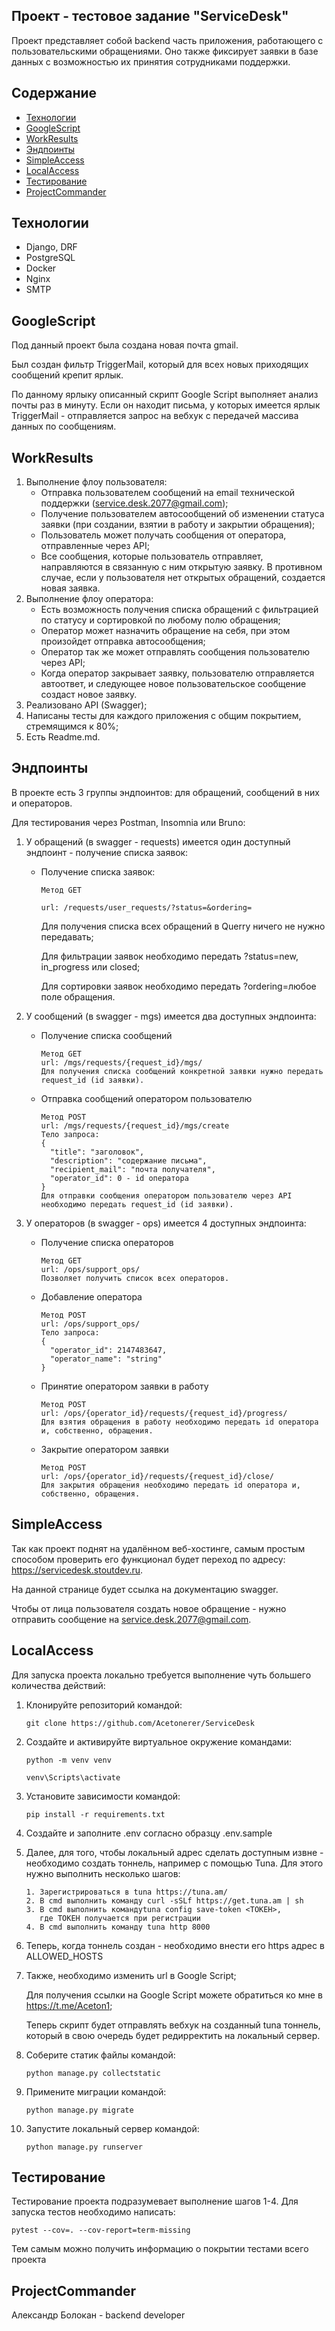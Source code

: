 ## Проект - тестовое задание "ServiceDesk"

Проект представляет собой backend часть приложения, работающего с пользовательскими
обращениями. Оно также фиксирует заявки в базе данных с возможностью их принятия сотрудниками поддержки.

## Содержание
- [Технологии](#технологии)
- [GoogleScript](#googlescript)
- [WorkResults](#workresults)
- [Эндпоинты](#эндпоинты)
- [SimpleAccess](#simpleaccess)
- [LocalAccess](#localaccess)
- [Тестирование](#тестирование)
- [ProjectCommander](#ProjectCommander)

## Технологии
- Django, DRF
- PostgreSQL
- Docker
- Nginx
- SMTP

## GoogleScript
Под данный проект была создана новая почта gmail. 

Был создан фильтр TriggerMail, который для всех новых приходящих сообщений крепит ярлык.

По данному ярлыку описанный скрипт Google Script выполняет анализ почты раз в минуту.
Если он находит письма, у которых имеется ярлык TriggerMail - отправляется запрос на
вебхук с передачей массива данных по сообщениям.

## WorkResults
1) Выполнение флоу пользователя:
   - Отправка пользователем сообщений на email технической поддержки (service.desk.2077@gmail.com);
   - Получение пользователем автосообщений об изменении статуса заявки (при создании,
     взятии в работу и закрытии обращения);
   - Пользователь может получать сообщения от оператора, отправленные через API;
   - Все сообщения, которые пользователь отправляет, направляются в связанную с ним открытую заявку.
     В противном случае, если у пользователя нет открытых обращений, создается новая заявка.
2) Выполнение флоу оператора:
   - Есть возможность получения списка обращений с фильтрацией по статусу
     и сортировкой по любому полю обращения;
   - Оператор может назначить обращение на себя, при этом произойдет отправка автосообщения;
   - Оператор так же может отправлять сообщения пользователю через API;
   - Когда оператор закрывает заявку, пользователю отправляется автоответ, и следующее новое
     пользовательское сообщение создаст новое заявку.
3) Реализовано API (Swagger);
4) Написаны тесты для каждого приложения с общим покрытием, стремящимся к 80%;
5) Есть Readme.md.

## Эндпоинты
В проекте есть 3 группы эндпоинтов: для обращений, сообщений в них и операторов.

Для тестирования через Postman, Insomnia или Bruno:

1. У обращений (в swagger - requests) имеется один доступный эндпоинт - получение списка заявок:
   - Получение списка заявок:
     ```
     Метод GET
     
     url: /requests/user_requests/?status=&ordering=
     ```
     Для получения списка всех обращений в Querry ничего не нужно передавать;
     
     Для фильтрации заявок необходимо передать ?status=new, in_progress или closed;
     
     Для сортировки заявок необходимо передать ?ordering=любое поле обращения.
     
2. У сообщений (в swagger - mgs) имеется два доступных эндпоинта:
   - Получение списка сообщений
     ```
     Метод GET
     url: /mgs/requests/{request_id}/mgs/
     Для получения списка сообщений конкретной заявки нужно передать request_id (id заявки).
     ```
     
   - Отправка сообщений оператором пользователю
     ```
     Метод POST
     url: /mgs/requests/{request_id}/mgs/create
     Тело запроса:
     {
       "title": "заголовок",
       "description": "содержание письма",
       "recipient_mail": "почта получателя",
       "operator_id": 0 - id оператора
     }
     Для отправки сообщения оператором пользователю через API необходимо передать request_id (id заявки).
     ```

3. У операторов (в swagger - ops) имеется 4 доступных эндпоинта:
   - Получение списка операторов
     ```
     Метод GET
     url: /ops/support_ops/
     Позволяет получить список всех операторов.
     ```

   - Добавление оператора
     ```
     Метод POST
     url: /ops/support_ops/
     Тело запроса:
     {
       "operator_id": 2147483647,
       "operator_name": "string"
     }
     ```

   - Принятие оператором заявки в работу
     ```
     Метод POST
     url: /ops/{operator_id}/requests/{request_id}/progress/
     Для взятия обращения в работу необходимо передать id оператора и, собственно, обращения.
     ```

   - Закрытие оператором заявки
     ```
     Метод POST
     url: /ops/{operator_id}/requests/{request_id}/close/
     Для закрытия обращения необходимо передать id оператора и, собственно, обращения.
     ```
  
## SimpleAccess
Так как проект поднят на удалённом веб-хостинге, самым простым способом проверить его функционал будет
переход по адресу: https://servicedesk.stoutdev.ru.

На данной странице будет ссылка на документацию swagger.

Чтобы от лица пользователя создать новое обращение - нужно отправить сообщение на service.desk.2077@gmail.com.

## LocalAccess
Для запуска проекта локально требуется выполнение чуть большего количества действий:
1) Клонируйте репозиторий командой:
   ```
   git clone https://github.com/Acetonerer/ServiceDesk
   ```
2) Создайте и активируйте виртуальное окружение командами:
   ```
   python -m venv venv

   venv\Scripts\activate
   ```
3) Установите зависимости командой:
   ```
   pip install -r requirements.txt
   ```
4) Создайте и заполните .env согласно образцу .env.sample
5) Далее, для того, чтобы локальный адрес сделать доступным извне - необходимо
   создать тоннель, например с помощью Tuna.
   Для этого нужно выполнить несколько шагов:
   ```
   1. Зарегистрироваться в tuna https://tuna.am/
   2. В cmd выполнить команду curl -sSLf https://get.tuna.am | sh
   3. В cmd выполнить командуtuna config save-token <ТОКЕН>,
      где ТОКЕН получается при регистрации 
   4. В cmd выполнить команду tuna http 8000
   ```
7) Теперь, когда тоннель создан - необходимо внести его https адрес в ALLOWED_HOSTS
8) Также, необходимо изменить url в Google Script;

   Для получения ссылки на Google Script можете обратиться ко мне в https://t.me/Aceton1;

   Теперь скрипт будет отправлять вебхук на созданный tuna тоннель, который
   в свою очередь будет редирректить на локальный сервер.

9) Соберите статик файлы командой:
    ```
    python manage.py collectstatic
    ```
10) Примените миграции командой:
    ```
    python manage.py migrate
    ```
11) Запустите локальный сервер командой:
    ```
    python manage.py runserver
    ```

## Тестирование
Тестирование проекта подразумевает выполнение шагов 1-4.
Для запуска тестов необходимо написать:
```
pytest --cov=. --cov-report=term-missing
```
Тем самым можно получить информацию о покрытии тестами всего проекта

## ProjectCommander
Александр Болокан - backend developer
